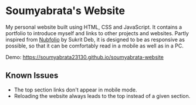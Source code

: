 # Soumyabrata's Website

My personal website built using HTML, CSS and JavaScript. It contains a portfolio to introduce myself and links to other projects and websites. Partly inspired from [Nubfolio](https://github.com/SukritDeb/nubfolio) by Sukrit Deb, it is designed to be as responsive as possible, so that it can be comfortably read in a mobile as well as in a PC.

Demo: https://soumyabrata23130.github.io/soumyabrata-website

## Known Issues

- The top section links don't appear in mobile mode.
- Reloading the website always leads to the top instead of a given section.
